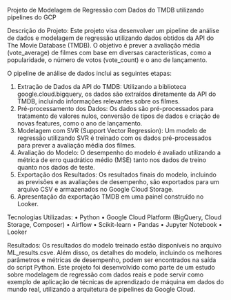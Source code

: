 Projeto de Modelagem de Regressão com Dados do TMDB utilizando pipelines do GCP

Descrição do Projeto:
Este projeto visa desenvolver um pipeline de análise de dados e modelagem de regressão utilizando dados obtidos da API do The Movie Database (TMDB). O objetivo é prever a avaliação média (vote_average) de filmes com base em diversas características, como a popularidade, o número de votos (vote_count) e o ano de lançamento.

O pipeline de análise de dados inclui as seguintes etapas:
1.	Extração de Dados da API do TMDB: Utilizando a biblioteca google.cloud.bigquery, os dados são extraídos diretamente da API do TMDB, incluindo informações relevantes sobre os filmes.
2.	Pré-processamento dos Dados: Os dados são pré-processados para tratamento de valores nulos, conversão de tipos de dados e criação de novas features, como o ano de lançamento.
3.	Modelagem com SVR (Support Vector Regression): Um modelo de regressão utilizando SVR é treinado com os dados pré-processados para prever a avaliação média dos filmes.
4.	Avaliação do Modelo: O desempenho do modelo é avaliado utilizando a métrica de erro quadrático médio (MSE) tanto nos dados de treino quanto nos dados de teste.
5.	Exportação dos Resultados: Os resultados finais do modelo, incluindo as previsões e as avaliações de desempenho, são exportados para um arquivo CSV e armazenados no Google Cloud Storage.
6.	Apresentação da exportação TMDB em uma painel construído no Looker.
   
Tecnologias Utilizadas:
•	Python
•	Google Cloud Platform (BigQuery, Cloud Storage, Composer)
•	Airflow
•	Scikit-learn
•	Pandas
•	Jupyter Notebook
• Looker

Resultados:
Os resultados do modelo treinado estão disponíveis no arquivo ML_results.csve. Além disso, os detalhes do modelo, incluindo os melhores parâmetros e métricas de desempenho, podem ser encontrados na saída do script Python.
Este projeto foi desenvolvido como parte de um estudo sobre modelagem de regressão com dados reais e pode servir como exemplo de aplicação de técnicas de aprendizado de máquina em dados do mundo real, utilizando a arquitetura de pipelines da Google Cloud.

